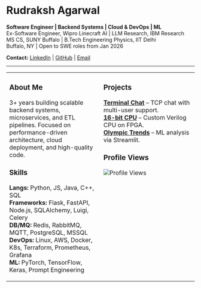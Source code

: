 # Rudraksh Agarwal

**Software Engineer | Backend Systems | Cloud & DevOps | ML**  
Ex-Software Engineer, Wipro Linecraft AI | LLM Research, IBM Research  
MS CS, SUNY Buffalo | B.Tech Engineering Physics, IIT Delhi  
Buffalo, NY | Open to SWE roles from Jan 2026

**Contact:** [LinkedIn](https://www.linkedin.com/in/rudraksh97/) | [GitHub](https://github.com/rudraksh97) | [Email](mailto:rudraksh.agarwal97@gmail.com)  

---

<table>
<tr>
<td width="50%" valign="top">

### About Me
3+ years building scalable backend systems, microservices, and ETL pipelines. Focused on performance-driven architecture, cloud deployment, and high-quality code.

### Skills
**Langs:** Python, JS, Java, C++, SQL  
**Frameworks:** Flask, FastAPI, Node.js, SQLAlchemy, Luigi, Celery  
**DB/MQ:** Redis, RabbitMQ, MQTT, PostgreSQL, MSSQL  
**DevOps:** Linux, AWS, Docker, K8s, Terraform, Prometheus, Grafana  
**ML:** PyTorch, TensorFlow, Keras, Prompt Engineering  

</td>
<td width="50%" valign="top">

### Projects
**[Terminal Chat](https://github.com/rudraksh97/terminal-chat-application)** – TCP chat with multi-user support.  
**[16-bit CPU](https://github.com/rudraksh97/16BitProcessor)** – Custom Verilog CPU on FPGA.  
**[Olympic Trends](https://olympics-trends.streamlit.app/)** – ML analysis via Streamlit.  

### Profile Views
![Profile Views](https://komarev.com/ghpvc/?username=rudraksh97&style=flat-square)

</td>
</tr>
</table>
